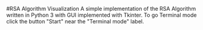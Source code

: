 #RSA Algorithm Visualization
A simple implementation of the RSA Algorithm written in Python 3 with GUI implemented with Tkinter. To go Terminal mode click the button "Start" near the "Terminal mode" label.
